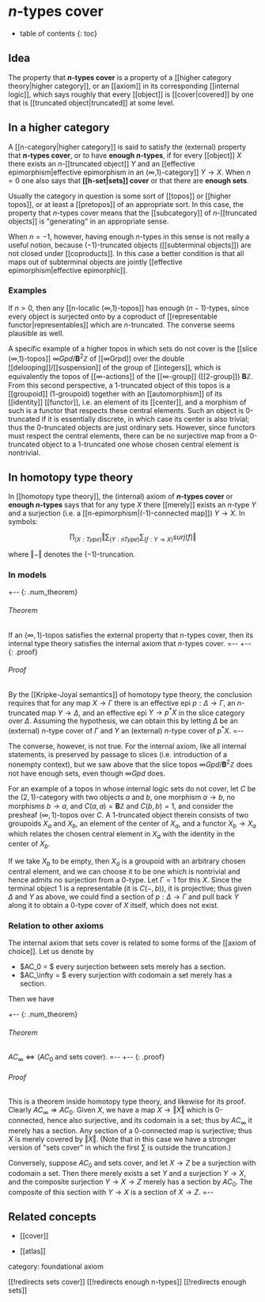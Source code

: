 # $n$-types cover

* table of contents
{: toc}

## Idea

The property that **$n$-types cover** is a property of a [[higher category theory|higher category]], or an [[axiom]] in its corresponding [[internal logic]], which says roughly that every [[object]] is [[cover|covered]] by one that is [[truncated object|truncated]] at some level.

## In a higher category

A [[n-category|higher category]] is said to satisfy the (external) property that **$n$-types cover**, or to have **enough $n$-types**, if for every [[object]] $X$ there exists an $n$-[[truncated object]] $Y$ and an [[effective epimorphism|effective epimorphism in an (∞,1)-category]] $Y\to X$.  When $n=0$ one also says that **[[h-set|sets]] cover** or that there are **enough sets**.

Usually the category in question is some sort of [[topos]] or [[higher topos]], or at least a [[pretopos]] of an appropriate sort.  In this case, the property that $n$-types cover means that the [[subcategory]] of $n$-[[truncated objects]] is "generating" in an appropriate sense.

When $n=-1$, however, having enough $n$-types in this sense is not really a useful notion, because $(-1)$-truncated objects ([[subterminal objects]]) are not closed under [[coproducts]].  In this case a better condition is that all maps out of subterminal objects are jointly [[effective epimorphism|effective epimorphic]].

### Examples

If $n\gt 0$, then any [[n-localic (∞,1)-topos]] has enough $(n-1)$-types, since every object is surjected onto by a coproduct of [[representable functor|representables]] which are $n$-truncated.  The converse seems plausible as well.

A specific example of a higher topos in which sets do not cover is the [[slice (∞,1)-topos]] $\infty Gpd / \mathbf{B}^2 \mathbb{Z}$ of [[∞Grpd]] over the double [[delooping]]/[[suspension]] of the group of [[integers]], which is equivalently the topos of [[∞-actions]] of the [[∞-group]] ([[2-group]]) $\mathbf{B} \mathbb{Z}$.  From this second perspective, a 1-truncated object of this topos is a [[groupoid]] (1-groupoid) together with an [[automorphism]] of its [[identity]] [[functor]], i.e. an element of its [[center]], and a morphism of such is a functor that respects these central elements.  Such an object is 0-truncated if it is essentially discrete, in which case its center is also trivial; thus the 0-truncated objects are just ordinary sets.  However, since functors must respect the central elements, there can be no surjective map from a 0-truncated object to a 1-truncated one whose chosen central element is nontrivial.


## In homotopy type theory

In [[homotopy type theory]], the (internal) axiom of **$n$-types cover** or **enough $n$-types** says that for any type $X$ there [[merely]] exists an $n$-type $Y$ and a surjection (i.e. a [[n-epimorphism|(-1)-connected map]]) $Y\to X$.  In symbols:

$$ \prod_{(X:Type)} {\Vert \sum_{(Y:n Type)} \sum_{(f:Y\to X)} surj(f) \Vert }$$

where $\Vert-\Vert$ denotes the $(-1)$-truncation.


### In models

+-- {: .num_theorem}
###### Theorem
If an $(\infty,1)$-topos satisfies the external property that $n$-types cover, then its internal type theory satisfies the internal axiom that $n$-types cover.
=--
+-- {: .proof}
###### Proof
By the [[Kripke-Joyal semantics]] of homotopy type theory, the conclusion requires that for any map $X\to \Gamma$ there is an effective epi $p:\Delta\to \Gamma$, an $n$-truncated map $Y\to \Delta$, and an effective epi $Y\to p^*X$ in the slice category over $\Delta$.  Assuming the hypothesis, we can obtain this by letting $\Delta$ be an (external) $n$-type cover of $\Gamma$ and $Y$ an (external) $n$-type cover of $p^* X$.
=--

The converse, however, is not true.  For the internal axiom, like all internal statements, is preserved by passage to slices (i.e. introduction of a nonempty context), but we saw above that the slice topos $\infty Gpd / \mathbf{B}^2 \mathbb{Z}$ does not have enough sets, even though $\infty Gpd$ does.

For an example of a topos in whose internal logic sets do not cover, let $C$ be the $(2,1)$-category with two objects $a$ and $b$, one morphism $a\to b$, no morphisms $b\to a$, and $C(a,a) = \mathbf{B} \mathbb{Z}$ and $C(b,b)=1$, and consider the presheaf $(\infty,1)$-topos over $C$.  A 1-truncated object therein consists of two groupoids $X_a$ and $X_b$, an element of the center of $X_a$, and a functor $X_b \to X_a$ which relates the chosen central element in $X_a$ with the identity in the center of $X_b$.

If we take $X_b$ to be empty, then $X_a$ is a groupoid with an arbitrary chosen central element, and we can choose it to be one which is nontrivial and hence admits no surjection from a 0-type.  Let $\Gamma = 1$ for this $X$.  Since the terminal object $1$ is a representable (it is $C(-,b)$), it is projective; thus given $\Delta$ and $Y$ as above, we could find a section of $p:\Delta\to\Gamma$ and pull back $Y$ along it to obtain a 0-type cover of $X$ itself, which does not exist.

### Relation to other axioms

The internal axiom that sets cover is related to some forms of the [[axiom of choice]].  Let us denote by

* $AC_0 = $ every surjection between sets merely has a section.
* $AC_\infty = $ every surjection with codomain a set merely has a section.

Then we have

+-- {: .num_theorem}
###### Theorem
$AC_\infty \Leftrightarrow (AC_0$ and sets cover).
=--
+-- {: .proof}
###### Proof
This is a theorem inside homotopy type theory, and likewise for its proof.  Clearly $AC_\infty \Rightarrow AC_0$.  Given $X$, we have a map $X\to {\Vert X \Vert}$ which is 0-connected, hence also surjective, and its codomain is a set; thus by $AC_\infty$ it merely has a section.  Any section of a 0-connected map is surjective; thus $X$ is merely covered by $\Vert X\Vert$.  (Note that in this case we have a stronger version of "sets cover" in which the first $\sum$ is outside the truncation.)

Conversely, suppose $AC_0$ and sets cover, and let $X\to Z$ be a surjection with codomain a set.  Then there merely exists a set $Y$ and a surjection $Y\to X$, and the composite surjection $Y\to X\to Z$ merely has a section by $AC_0$.  The composite of this section with $Y\to X$ is a section of $X\to Z$.
=--

## Related concepts

* [[cover]]

* [[atlas]]

category: foundational axiom

[[!redirects sets cover]]
[[!redirects enough n-types]]
[[!redirects enough sets]]
